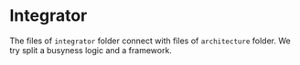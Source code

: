 # Integrator

The files of `integrator` folder connect with files of `architecture` folder. We try split a busyness logic and a framework.
